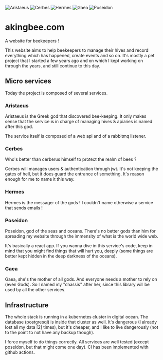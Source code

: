 ![Aristaeus](https://github.com/yo-main/akingbee/actions/workflows/aristaeus.yaml/badge.svg) ![Cerbes](https://github.com/yo-main/akingbee/actions/workflows/cerbes.yaml/badge.svg) ![Hermes](https://github.com/yo-main/akingbee/actions/workflows/hermes.yaml/badge.svg) ![Gaea](https://github.com/yo-main/akingbee/actions/workflows/gaea.yaml/badge.svg) ![Poseidon](https://github.com/yo-main/akingbee/actions/workflows/poseidon.yaml/badge.svg)

# akingbee.com
A website for beekeepers !

This website aims to help beekeepers to manage their hives and record everything which has happened, create events and so on.
It's mostly a pet project that I started a few years ago and on which I kept working on through the years, and still continue to this day.


## Micro services

Today the project is composed of several services.

### Aristaeus 

Aristaeus is the Greek god that discovered bee-keeping. 
It only makes sense that the service is in charge of managing hives & apiaries is named after this god.

The service itself is composed of a web api and of a rabbitmq listener.


### Cerbes

Who's better than cerberus himself to protect the realm of bees ?

Cerbes will manages users & authentication through jwt. It's not keeping the gates of hell, but it does guard the entrance of something.
It's reason enough for me to name it this way.

### Hermes

Hermes is the messager of the gods ! I couldn't name otherwise a service that sends emails !

### Poseidon

Poseidon, god of the seas and oceans. There's no better gods than him for spreading my website through the immensity of what is the world wide web.

It's basically a react app. If you wanna dive in this service's code, keep in mind that you might find things that will hurt you, deeply (some things are better kept hidden in the deep darkness of the oceans).

### Gaea

Gaea, she's the mother of all gods. And everyone needs a mother to rely on (even Gods). So I named my "chassis" after her, since this library will be used by all the other services.

## Infrastructure

The whole stack is running in a kubernetes cluster in digital ocean.
The database (postgresql) is inside that cluster as well. It's dangerous (I already lost all my data [2] times), but it's cheaper, and I like to live dangerously (not to the point to not have any backup though).

I force myself to do things correctly. All services are well tested (except poseidon, but that might come one day). CI has been implemented with github actions. 
